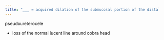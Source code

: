 ```yaml
---
title: "___ = acquired dilation of the submucosal portion of the distal ureter"
---
```

pseudoureterocele
- loss of the normal lucent line around cobra head

